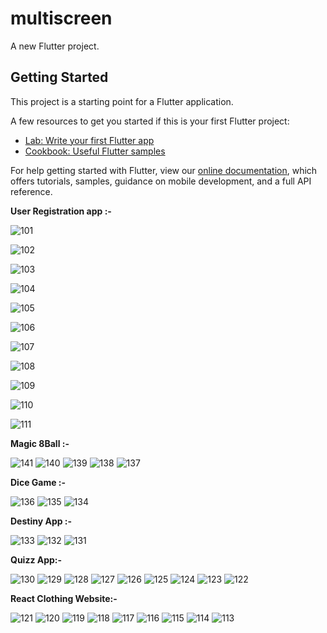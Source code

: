 # multiscreen

A new Flutter project.

## Getting Started

This project is a starting point for a Flutter application.

A few resources to get you started if this is your first Flutter project:

- [Lab: Write your first Flutter app](https://flutter.dev/docs/get-started/codelab)
- [Cookbook: Useful Flutter samples](https://flutter.dev/docs/cookbook)

For help getting started with Flutter, view our
[online documentation](https://flutter.dev/docs), which offers tutorials,
samples, guidance on mobile development, and a full API reference.


**User Registration app :-**

![101](https://user-images.githubusercontent.com/81084127/152308321-fa69d355-1c92-433c-bc3e-82d930b638a4.jpeg)

![102](https://user-images.githubusercontent.com/81084127/152318490-641f6ad0-6996-40f9-858f-dbc0c62dd884.jpeg)

![103](https://user-images.githubusercontent.com/81084127/152319681-d98100b0-606b-4344-80de-e8263f3113f6.jpeg)

![104](https://user-images.githubusercontent.com/81084127/152320414-007ff0b8-d741-4b1c-bd60-f10f1081f500.jpeg)

![105](https://user-images.githubusercontent.com/81084127/152321770-e8224bcb-ee6a-419b-b69f-730e1f00bc2a.jpeg)

![106](https://user-images.githubusercontent.com/81084127/152321801-a7efa5ef-29e1-4190-b8f7-dbcb7c6cf051.jpeg)

![107](https://user-images.githubusercontent.com/81084127/152321845-7b0a19e3-e675-41d8-b2a5-c2703b53aec7.jpeg)

![108](https://user-images.githubusercontent.com/81084127/152321872-d0efa182-3e52-4cf9-9d10-41a5cc0edf68.jpeg)

![109](https://user-images.githubusercontent.com/81084127/152321903-7ce223c4-048f-47d8-a009-0c9d35912e78.jpeg)

![110](https://user-images.githubusercontent.com/81084127/152321918-0369474f-4574-4300-b251-c2084e3df03a.jpeg)

![111](https://user-images.githubusercontent.com/81084127/152321949-52cf52ae-c675-4d09-819c-aba1bdfed0c7.jpeg)


**Magic 8Ball :-**

![141](https://user-images.githubusercontent.com/81084127/152506300-fdf5919b-7b87-4424-bebb-f08a4962cc2e.jpeg)
![140](https://user-images.githubusercontent.com/81084127/152506315-ae254248-f937-44c6-9772-0d5153f80ae7.jpeg)
![139](https://user-images.githubusercontent.com/81084127/152506321-82599462-b136-4b81-b5c3-4f9a26aa7881.jpeg)
![138](https://user-images.githubusercontent.com/81084127/152506328-decdf409-80b5-47f9-9695-eb6be7e5cab4.jpeg)
![137](https://user-images.githubusercontent.com/81084127/152506332-e4dd36e4-9e67-4ca8-af7f-4715c79d5e76.jpeg)


**Dice Game :-**

![136](https://user-images.githubusercontent.com/81084127/152506336-92d55492-a188-45bd-9661-86d8273df57c.jpeg)
![135](https://user-images.githubusercontent.com/81084127/152506338-68edea23-ee76-4e6f-b60f-e30f7a99ff9e.jpeg)
![134](https://user-images.githubusercontent.com/81084127/152506340-b37a5360-d88c-45fe-abb0-e6aee203e45c.jpeg)


**Destiny App :-**

![133](https://user-images.githubusercontent.com/81084127/152506350-edfe0a09-946d-4853-a31f-b4bd2a38fa5c.jpeg)
![132](https://user-images.githubusercontent.com/81084127/152506352-3e85df9d-bc2e-4287-8a52-1445d8d0dcf4.jpeg)
![131](https://user-images.githubusercontent.com/81084127/152506354-1a6e5e9e-dcc1-416d-93c5-2368c934961b.jpeg)


**Quizz App:-**

![130](https://user-images.githubusercontent.com/81084127/152506358-220e118e-b2ae-4482-b293-c2aa13b17fd3.jpeg)
![129](https://user-images.githubusercontent.com/81084127/152506365-aaba8779-6618-4d3b-a199-e57478834777.jpeg)
![128](https://user-images.githubusercontent.com/81084127/152506372-beecae99-01be-4b72-9a76-d541399ebfe3.jpeg)
![127](https://user-images.githubusercontent.com/81084127/152506375-7a545d72-a77b-4fb4-98e1-ff2ebec434a4.jpeg)
![126](https://user-images.githubusercontent.com/81084127/152506379-442ad9b7-c6cd-440c-9af6-325cac72db2b.jpeg)
![125](https://user-images.githubusercontent.com/81084127/152506386-fdcfa205-c801-462e-aa20-2421cb940cf5.jpeg)
![124](https://user-images.githubusercontent.com/81084127/152506390-1191d9a5-c799-4168-9c37-5147b053a40d.jpeg)
![123](https://user-images.githubusercontent.com/81084127/152506395-fc278cd2-8d96-451f-b2d4-fa32c7d38d5b.jpeg)
![122](https://user-images.githubusercontent.com/81084127/152506398-aac9e0a4-bdc6-4060-879d-2ddd1cf6f081.jpeg)



**React Clothing Website:-**

![121](https://user-images.githubusercontent.com/81084127/152506402-05cc4ab9-09a5-4d5a-9ddc-0ee6655c671b.jpeg)
![120](https://user-images.githubusercontent.com/81084127/152506411-573e3e2c-9fcb-4c7d-af8a-7a93904a1860.jpeg)
![119](https://user-images.githubusercontent.com/81084127/152506414-2054adcb-71ea-45ed-b450-763ee54ffd3d.jpeg)
![118](https://user-images.githubusercontent.com/81084127/152506425-3b596aef-9c27-4e5f-ac8d-d4c0080d4503.jpeg)
![117](https://user-images.githubusercontent.com/81084127/152506429-af96a809-3f8d-4f9c-8e30-18c14ee1ec11.jpeg)
![116](https://user-images.githubusercontent.com/81084127/152506434-72430759-c60d-4336-a3de-c170dd91cecc.jpeg)
![115](https://user-images.githubusercontent.com/81084127/152506438-57c6106a-00c8-45ec-ad2b-8a83b251b3c9.jpeg)
![114](https://user-images.githubusercontent.com/81084127/152506444-c3553d65-92a4-4642-a06d-ec602109070f.jpeg)
![113](https://user-images.githubusercontent.com/81084127/152506450-0ab8c12f-2aff-46b4-b142-710da9ea3b8d.jpeg)

